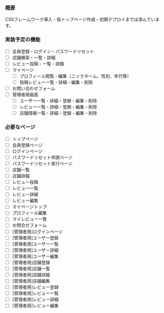 ### 概要
CSSフレームワーク導入・仮トップページ作成・初期デプロイまでは済んでいます。

### 実装予定の機能
  - [ ] 会員登録・ログイン・パスワードリセット
  - [ ] 店舗検索・一覧・詳細
  - [ ] レビュー投稿・一覧・詳細
  - [ ] マイページ
    - [ ] プロフィール閲覧・編集（ニックネーム、性別、年代等）
    - [ ] 投稿レビュー一覧・詳細・編集・削除
  - [ ] お問い合わせフォーム
  - [ ] 管理者用画面
    - [ ] ユーザー一覧・詳細・登録・編集・削除
    - [ ] レビュー一覧・詳細・登録・編集・削除
    - [ ] 店舗情報一覧・詳細・登録・編集・削除

### 必要なページ
- [ ] トップページ
- [ ] 会員登録ページ
- [ ] ログインページ
- [ ] パスワードリセット申請ページ
- [ ] パスワードリセット実行ページ
- [ ] 店舗一覧
- [ ] 店舗詳細
- [ ] レビュー投稿
- [ ] レビュー一覧
- [ ] レビュー詳細
- [ ] レビュー編集
- [ ] マイページトップ
- [ ] プロフィール編集
- [ ] マイレビュー一覧
- [ ] お問合せフォーム
- [ ] [管理者用]ログインページ
- [ ] [管理者用]ユーザー登録
- [ ] [管理者用]ユーザー一覧
- [ ] [管理者用]ユーザー詳細
- [ ] [管理者用]ユーザー編集
- [ ] [管理者用]店舗登録
- [ ] [管理者用]店舗一覧
- [ ] [管理者用]店舗詳細
- [ ] [管理者用]店舗編集
- [ ] [管理者用]レビュー登録
- [ ] [管理者用]レビュー一覧
- [ ] [管理者用]レビュー詳細
- [ ] [管理者用]レビュー編集